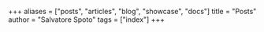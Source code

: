 +++
aliases = ["posts", "articles", "blog", "showcase", "docs"]
title = "Posts"
author = "Salvatore Spoto"
tags = ["index"]
+++
